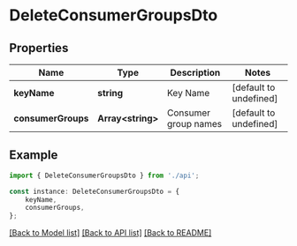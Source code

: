 # DeleteConsumerGroupsDto


## Properties

Name | Type | Description | Notes
------------ | ------------- | ------------- | -------------
**keyName** | **string** | Key Name | [default to undefined]
**consumerGroups** | **Array&lt;string&gt;** | Consumer group names | [default to undefined]

## Example

```typescript
import { DeleteConsumerGroupsDto } from './api';

const instance: DeleteConsumerGroupsDto = {
    keyName,
    consumerGroups,
};
```

[[Back to Model list]](../README.md#documentation-for-models) [[Back to API list]](../README.md#documentation-for-api-endpoints) [[Back to README]](../README.md)
